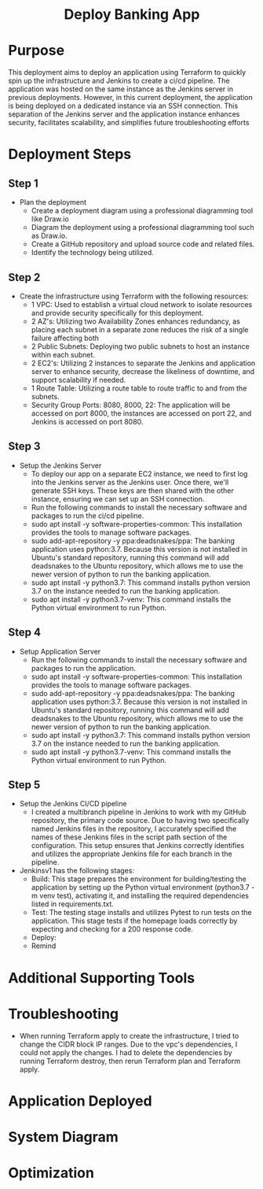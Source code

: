 <h1 align="center">Deploy Banking App<h1> 
  
# Purpose
This deployment aims to deploy an application using Terraform to quickly spin up the infrastructure and Jenkins to create a ci/cd pipeline. The application was hosted on the same instance as the Jenkins server in previous deployments. However, in this current deployment, the application is being deployed on a dedicated instance via an SSH connection. This separation of the Jenkins server and the application instance enhances security, facilitates scalability, and simplifies future troubleshooting efforts
# Deployment Steps 
## Step 1 
- Plan the deployment
  - Create a deployment diagram using a professional diagramming tool like Draw.io
  - Diagram the deployment using a professional diagramming tool such as Draw.io.
  - Create a GitHub repository and upload source code and related files.
  - Identify the technology being utilized.

## Step 2
- Create the infrastructure using Terraform with the following resources:
  - 1 VPC: Used to establish a virtual cloud network to isolate resources and provide security specifically for this deployment.
  - 2 AZ's: Utilizing two Availability Zones enhances redundancy, as placing each subnet in a separate zone reduces the risk of a single                 failure affecting both
  - 2 Public Subnets: Deploying two public subnets to host an instance within each subnet.
  - 2 EC2's: Utilizing 2 instances to separate the Jenkins and application server to enhance security, decrease the likeliness of                         downtime, and support scalability if needed.
  - 1 Route Table: Utilizing a route table to route traffic to and from the subnets.
  - Security Group Ports: 8080, 8000, 22: The application will be accessed on port 8000, the instances are accessed on port 22, and Jenkins is accessed on port 8080.
## Step 3
- Setup the Jenkins Server
  - To deploy our app on a separate EC2 instance, we need to first log into the Jenkins server as the Jenkins user. Once there, we'll generate SSH keys. These keys are then shared         with the other instance, ensuring we can set up an SSH connection.
  -  Run the following commands to install the necessary software and packages to run the ci/cd pipeline.
  - sudo apt install -y software-properties-common: This installation provides the tools to manage software packages.
  - sudo add-apt-repository -y ppa:deadsnakes/ppa: The banking application uses python:3.7. Because this version is not installed in Ubuntu's standard repository, running this command     will add deadsnakes to the Ubuntu repository, which allows me to use the newer version of python to run the banking application.
  - sudo apt install -y python3.7: This command installs python version 3.7 on the instance needed to run the banking application.
  - sudo apt install -y python3.7-venv: This command installs the Python virtual environment to run Python.
## Step 4
- Setup Application Server
  - Run the following commands to install the necessary software and packages to run the application.
  - sudo apt install -y software-properties-common: This installation provides the tools to manage software packages.
  - sudo add-apt-repository -y ppa:deadsnakes/ppa: The banking application uses python:3.7. Because this version is not installed in Ubuntu's standard repository, running this command     will add deadsnakes to the Ubuntu repository, which allows me to use the newer version of python to run the banking application.
  - sudo apt install -y python3.7: This command installs python version 3.7 on the instance needed to run the banking application.
  - sudo apt install -y python3.7-venv: This command installs the Python virtual environment to run Python.
## Step 5
- Setup the Jenkins CI/CD pipeline
  -  I created a multibranch pipeline in Jenkins to work with my GitHub repository, the primary code source. Due to having two specifically    named Jenkins files in the repository, I accurately specified the names of these Jenkins files in the script path section of the       configuration. This setup ensures that Jenkins correctly identifies and utilizes the appropriate Jenkins file for each branch in the pipeline.
- Jenkinsv1 has the following stages:
  - Build: This stage prepares the environment for building/testing the application by setting up the Python virtual environment (python3.7 -m venv test), activating it, and installing the required dependencies listed in requirements.txt.  
  - Test: The testing stage installs and utilizes Pytest to run tests on the application. This stage tests if the homepage loads correctly       by expecting and checking for a 200 response code.
  - Deploy: 
  - Remind  
# Additional Supporting Tools
# Troubleshooting
- When running Terraform apply to create the infrastructure, I tried to change the CIDR block IP ranges. Due to the vpc's dependencies, I could not apply the changes. I had to delete the dependencies by running Terraform destroy, then rerun Terraform plan and Terraform apply.
# Application Deployed
# System Diagram
# Optimization 
